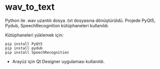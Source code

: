 # wav_to_text
Python ile .wav uzantılı dosya .txt dosyasına dönüştürüldü. Projede PyQt5, Pydub, SpeechRecognition kütüphaneleri kullanıldı.

Kütüphaneleri yüklemek için:
```
pip install PyQt5
pip install pydub
pip install SpeechRecognition
```


- Arayüz için Qt Designer uygulaması kullanıldı.
